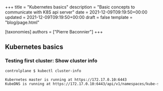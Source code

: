 +++
title = "Kubernetes basics"
description = "Basic concepts to communicate with K8S api server"
date = 2021-12-09T09:19:50+00:00
updated = 2021-12-09T09:19:50+00:00
draft = false
template = "blog/page.html"

[taxonomies]
authors = ["Pierre Baconnier"]
+++

## Kubernetes basics

### Testing first cluster: Show cluster info

```bash
controlplane $ kubectl cluster-info

Kubernetes master is running at https://172.17.0.10:6443
KubeDNS is running at https://172.17.0.10:6443/api/v1/namespaces/kube-system/services/kube-dns:dns/proxy
```
